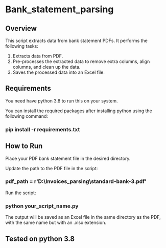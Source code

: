 # Bank_statement_parsing

## Overview

This script extracts data from bank statement PDFs. It performs the following tasks:

1. Extracts data from PDF.
2. Pre-processes the extracted data to remove extra columns, align columns, and clean up the data.
3. Saves the processed data into an Excel file.

## Requirements

You need have python 3.8 to run this on your system.

You can install the required packages after installing python using the following command:

### pip install -r requirements.txt

## How to Run
Place your PDF bank statement file in the desired directory.

Update the path to the PDF file in the script:

### pdf_path = r'D:\Invoices_parsing\standard-bank-3.pdf'

Run the script:

### python your_script_name.py


The output will be saved as an Excel file in the same directory as the PDF, with the same name but with an .xlsx extension.

## Tested on python 3.8

